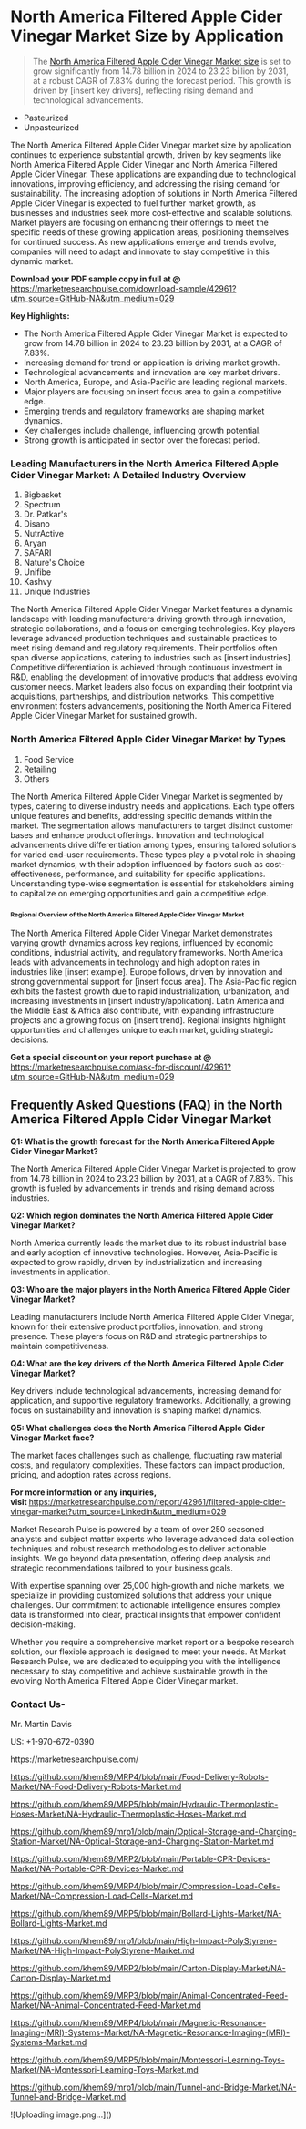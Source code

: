 <h1>North America Filtered Apple Cider Vinegar Market&nbsp;Size by Application</h1><blockquote><p>The <a href="https://marketresearchpulse.com/download-sample/42961?utm_source=GitHub-NA&amp;utm_medium=029">North America Filtered Apple Cider Vinegar Market size</a> is set to grow significantly from 14.78 billion in 2024 to 23.23 billion by 2031, at a robust CAGR of 7.83% during the forecast period. This growth is driven by [insert key drivers], reflecting rising demand and technological advancements.</p></blockquote><ul><li>Pasteurized<li> Unpasteurized</li></ul><p>The North America Filtered Apple Cider Vinegar market size by application continues to experience substantial growth, driven by key segments like North America Filtered Apple Cider Vinegar and North America Filtered Apple Cider Vinegar. These applications are expanding due to technological innovations, improving efficiency, and addressing the rising demand for sustainability. The increasing adoption of solutions in North America Filtered Apple Cider Vinegar is expected to fuel further market growth, as businesses and industries seek more cost-effective and scalable solutions. Market players are focusing on enhancing their offerings to meet the specific needs of these growing application areas, positioning themselves for continued success. As new applications emerge and trends evolve, companies will need to adapt and innovate to stay competitive in this dynamic market.</p><p><strong>Download your PDF sample copy in full at @ </strong><a href="https://marketresearchpulse.com/download-sample/42961?utm_source=GitHub-NA&amp;utm_medium=029">https://marketresearchpulse.com/download-sample/42961?utm_source=GitHub-NA&amp;utm_medium=029</a></p><p><strong>Key Highlights: </strong></p><ul><li>The North America Filtered Apple Cider Vinegar Market is expected to grow from 14.78 billion in 2024 to 23.23 billion by 2031, at a CAGR of 7.83%.</li><li>Increasing demand for trend or application is driving market growth.</li><li>Technological advancements and innovation are key market drivers.</li><li>North America, Europe, and Asia-Pacific are leading regional markets.</li><li>Major players are focusing on insert focus area to gain a competitive edge.</li><li>Emerging trends and regulatory frameworks are shaping market dynamics.</li><li>Key challenges include challenge, influencing growth potential.</li><li>Strong growth is anticipated in sector over the forecast period.</li></ul><h3>Leading Manufacturers in the North America Filtered Apple Cider Vinegar Market: A Detailed Industry Overview</h3><ol><li>Bigbasket</li><li>Spectrum</li><li>Dr. Patkar's</li><li>Disano</li><li>NutrActive</li><li>Aryan</li><li>SAFARI</li><li>Nature's Choice</li><li>Unifibe</li><li>Kashvy</li><li>Unique Industries</li></ol><div class="flex max-w-full flex-col flex-grow"><div class="min-h-8 text-message flex w-full flex-col items-end gap-2 whitespace-normal break-words [.text-message+&amp;]:mt-5" dir="auto" data-message-author-role="assistant" data-message-id="fd8432e4-4910-450d-b182-61b7bfb0a01f" data-message-model-slug="gpt-4o"><div class="flex w-full flex-col gap-1 empty:hidden first:pt-[3px]"><div class="markdown prose w-full break-words dark:prose-invert light"><p>The North America Filtered Apple Cider Vinegar Market features a dynamic landscape with leading manufacturers driving growth through innovation, strategic collaborations, and a focus on emerging technologies. Key players leverage advanced production techniques and sustainable practices to meet rising demand and regulatory requirements. Their portfolios often span diverse applications, catering to industries such as [insert industries]. Competitive differentiation is achieved through continuous investment in R&amp;D, enabling the development of innovative products that address evolving customer needs. Market leaders also focus on expanding their footprint via acquisitions, partnerships, and distribution networks. This competitive environment fosters advancements, positioning the North America Filtered Apple Cider Vinegar Market for sustained growth.</p></div></div></div></div><h3>North America Filtered Apple Cider Vinegar Market by Types</h3><ol><li>Food Service<li> Retailing<li> Others</li></ol><div class="flex max-w-full flex-col flex-grow"><div class="min-h-8 text-message flex w-full flex-col items-end gap-2 whitespace-normal break-words [.text-message+&amp;]:mt-5" dir="auto" data-message-author-role="assistant" data-message-id="084470be-0bb7-4664-bddf-5156b4f41249" data-message-model-slug="gpt-4o-mini"><div class="flex w-full flex-col gap-1 empty:hidden first:pt-[3px]"><div class="markdown prose w-full break-words dark:prose-invert light"><p>The North America Filtered Apple Cider Vinegar Market is segmented by types, catering to diverse industry needs and applications. Each type offers unique features and benefits, addressing specific demands within the market. The segmentation allows manufacturers to target distinct customer bases and enhance product offerings. Innovation and technological advancements drive differentiation among types, ensuring tailored solutions for varied end-user requirements. These types play a pivotal role in shaping market dynamics, with their adoption influenced by factors such as cost-effectiveness, performance, and suitability for specific applications. Understanding type-wise segmentation is essential for stakeholders aiming to capitalize on emerging opportunities and gain a competitive edge.</p></div></div></div></div><h3><span style="font-size: 11px;">Regional Overview of the North America Filtered Apple Cider Vinegar Market</span></h3><div class="flex max-w-full flex-col flex-grow"><div class="min-h-8 text-message flex w-full flex-col items-end gap-2 whitespace-normal break-words [.text-message+&amp;]:mt-5" dir="auto" data-message-author-role="assistant" data-message-id="e9038762-ce64-4e30-91c9-9bd413514231" data-message-model-slug="gpt-4o-mini"><div class="flex w-full flex-col gap-1 empty:hidden first:pt-[3px]"><div class="markdown prose w-full break-words dark:prose-invert light"><p>The North America Filtered Apple Cider Vinegar Market demonstrates varying growth dynamics across key regions, influenced by economic conditions, industrial activity, and regulatory frameworks. North America leads with advancements in technology and high adoption rates in industries like [insert example]. Europe follows, driven by innovation and strong governmental support for [insert focus area]. The Asia-Pacific region exhibits the fastest growth due to rapid industrialization, urbanization, and increasing investments in [insert industry/application]. Latin America and the Middle East &amp; Africa also contribute, with expanding infrastructure projects and a growing focus on [insert trend]. Regional insights highlight opportunities and challenges unique to each market, guiding strategic decisions.</p></div></div></div></div><p><strong>Get a special discount on your report purchase at @ </strong><a href="https://marketresearchpulse.com/ask-for-discount/42961?utm_source=GitHub-NA&amp;utm_medium=029">https://marketresearchpulse.com/ask-for-discount/42961?utm_source=GitHub-NA&amp;utm_medium=029</a></p><h2>Frequently Asked Questions (FAQ) in the North America Filtered Apple Cider Vinegar Market</h2><p><strong>Q1: What is the growth forecast for the North America Filtered Apple Cider Vinegar Market?</strong></p><p>The North America Filtered Apple Cider Vinegar Market is projected to grow from 14.78 billion in 2024 to 23.23 billion by 2031, at a CAGR of 7.83%. This growth is fueled by advancements in trends and rising demand across industries.</p><p><strong>Q2: Which region dominates the North America Filtered Apple Cider Vinegar Market?</strong></p><p>North America currently leads the market due to its robust industrial base and early adoption of innovative technologies. However, Asia-Pacific is expected to grow rapidly, driven by industrialization and increasing investments in application.</p><p><strong>Q3: Who are the major players in the North America Filtered Apple Cider Vinegar Market?</strong></p><p>Leading manufacturers include North America Filtered Apple Cider Vinegar, known for their extensive product portfolios, innovation, and strong presence. These players focus on R&amp;D and strategic partnerships to maintain competitiveness.</p><p><strong>Q4: What are the key drivers of the North America Filtered Apple Cider Vinegar Market?</strong></p><p>Key drivers include technological advancements, increasing demand for application, and supportive regulatory frameworks. Additionally, a growing focus on sustainability and innovation is shaping market dynamics.</p><p><strong>Q5: What challenges does the North America Filtered Apple Cider Vinegar Market face?</strong></p><p>The market faces challenges such as challenge, fluctuating raw material costs, and regulatory complexities. These factors can impact production, pricing, and adoption rates across regions.</p><p><strong>For more information or any inquiries, visit&nbsp;</strong><a href="https://marketresearchpulse.com/report/42961/filtered-apple-cider-vinegar-market?utm_source=Linkedin&utm_medium=029">https://marketresearchpulse.com/report/42961/filtered-apple-cider-vinegar-market?utm_source=Linkedin&utm_medium=029</a></p><p>Market Research Pulse is powered by a team of over 250 seasoned analysts and subject matter experts who leverage advanced data collection techniques and robust research methodologies to deliver actionable insights. We go beyond data presentation, offering deep analysis and strategic recommendations tailored to your business goals.</p><p>With expertise spanning over 25,000 high-growth and niche markets, we specialize in providing customized solutions that address your unique challenges. Our commitment to actionable intelligence ensures complex data is transformed into clear, practical insights that empower confident decision-making.</p><p>Whether you require a comprehensive market report or a bespoke research solution, our flexible approach is designed to meet your needs. At Market Research Pulse, we are dedicated to equipping you with the intelligence necessary to stay competitive and achieve sustainable growth in the evolving North America Filtered Apple Cider Vinegar market.</p><h3><strong>Contact Us-</strong></h3><p>Mr. Martin Davis</p><p>US: +1-970-672-0390</p><p>https://marketresearchpulse.com/</p><p><a href="https://github.com/khem89/MRP4/blob/main/Food-Delivery-Robots-Market/NA-Food-Delivery-Robots-Market.md">https://github.com/khem89/MRP4/blob/main/Food-Delivery-Robots-Market/NA-Food-Delivery-Robots-Market.md</a></p><p><a href="https://github.com/khem89/MRP5/blob/main/Hydraulic-Thermoplastic-Hoses-Market/NA-Hydraulic-Thermoplastic-Hoses-Market.md">https://github.com/khem89/MRP5/blob/main/Hydraulic-Thermoplastic-Hoses-Market/NA-Hydraulic-Thermoplastic-Hoses-Market.md</a></p><p><a href="https://github.com/khem89/mrp1/blob/main/Optical-Storage-and-Charging-Station-Market/NA-Optical-Storage-and-Charging-Station-Market.md">https://github.com/khem89/mrp1/blob/main/Optical-Storage-and-Charging-Station-Market/NA-Optical-Storage-and-Charging-Station-Market.md</a></p><p><a href="https://github.com/khem89/MRP2/blob/main/Portable-CPR-Devices-Market/NA-Portable-CPR-Devices-Market.md">https://github.com/khem89/MRP2/blob/main/Portable-CPR-Devices-Market/NA-Portable-CPR-Devices-Market.md</a></p><p><a href="https://github.com/khem89/MRP4/blob/main/Compression-Load-Cells-Market/NA-Compression-Load-Cells-Market.md">https://github.com/khem89/MRP4/blob/main/Compression-Load-Cells-Market/NA-Compression-Load-Cells-Market.md</a></p><p><a href="https://github.com/khem89/MRP5/blob/main/Bollard-Lights-Market/NA-Bollard-Lights-Market.md">https://github.com/khem89/MRP5/blob/main/Bollard-Lights-Market/NA-Bollard-Lights-Market.md</a></p><p><a href="https://github.com/khem89/mrp1/blob/main/High-Impact-PolyStyrene-Market/NA-High-Impact-PolyStyrene-Market.md">https://github.com/khem89/mrp1/blob/main/High-Impact-PolyStyrene-Market/NA-High-Impact-PolyStyrene-Market.md</a></p><p><a href="https://github.com/khem89/MRP2/blob/main/Carton-Display-Market/NA-Carton-Display-Market.md">https://github.com/khem89/MRP2/blob/main/Carton-Display-Market/NA-Carton-Display-Market.md</a></p><p><a href="https://github.com/khem89/MRP3/blob/main/Animal-Concentrated-Feed-Market/NA-Animal-Concentrated-Feed-Market.md">https://github.com/khem89/MRP3/blob/main/Animal-Concentrated-Feed-Market/NA-Animal-Concentrated-Feed-Market.md</a></p><p><a href="https://github.com/khem89/MRP4/blob/main/Magnetic-Resonance-Imaging-(MRI)-Systems-Market/NA-Magnetic-Resonance-Imaging-(MRI)-Systems-Market.md">https://github.com/khem89/MRP4/blob/main/Magnetic-Resonance-Imaging-(MRI)-Systems-Market/NA-Magnetic-Resonance-Imaging-(MRI)-Systems-Market.md</a></p><p><a href="https://github.com/khem89/MRP5/blob/main/Montessori-Learning-Toys-Market/NA-Montessori-Learning-Toys-Market.md">https://github.com/khem89/MRP5/blob/main/Montessori-Learning-Toys-Market/NA-Montessori-Learning-Toys-Market.md</a></p><p><a href="https://github.com/khem89/mrp1/blob/main/Tunnel-and-Bridge-Market/NA-Tunnel-and-Bridge-Market.md">https://github.com/khem89/mrp1/blob/main/Tunnel-and-Bridge-Market/NA-Tunnel-and-Bridge-Market.md</a></p>
![Uploading image.png…]()
